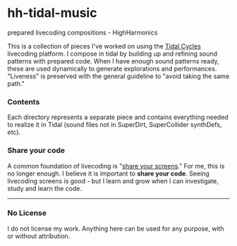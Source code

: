 # hh-tidal-music
prepared livecoding compositions - HighHarmonics

This is a collection of pieces I've worked on using the [Tidal Cycles](https://tidalcycles.org) livecoding platform. 
I compose in tidal by building up and refining sound patterns with prepared code. When I have enough sound patterns ready, these are used dynamically to generate explorations and performances. "Liveness" is preserved with the general guideline to "avoid taking the same path."

### Contents
Each directory represents a separate piece and contains everything needed to realize it in Tidal (sound files not in SuperDirt, SuperCollider synthDefs, etc). 

### Share your code
A common foundation of livecoding is "[share your screens](https://toplap.org/wiki/ManifestoDraft)." For me, this is no longer enough. I believe it is important to **share your code**. Seeing livecoding screens is good - but I learn and grow when I can investigate, study and learn the code. 

---

### No License   
I do not license my work. Anything here can be used for any purpose, with or without attribution. 
